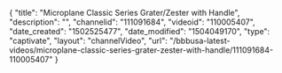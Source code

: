 {
    "title": "Microplane Classic Series Grater\/Zester with Handle",
    "description": "",
    "channelid": "111091684",
    "videoid": "110005407",
    "date_created": "1502525477",
    "date_modified": "1504049170",
    "type": "captivate",
    "layout": "channelVideo",
    "url": "\/bbbusa-latest-videos\/microplane-classic-series-grater-zester-with-handle\/111091684-110005407"
}